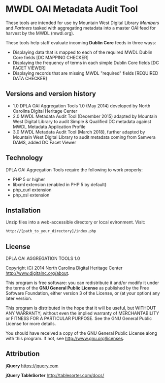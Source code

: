 MWDL OAI Metadata Audit Tool
==========================

These tools are intended for use by Mountain West Digital Library _Members_ and _Partners_ tasked with aggregating metadata into a master OAI feed for harvest by the MWDL (mwdl.org).

These tools help staff evaluate incoming **Dublin Core** feeds in three ways:
  - Displaying data that is mapped to each of the required MWDL Dublin Core fields [DC MAPPING CHECKER]
  - Displaying the frequency of terms in each simple Dublin Core fields [DC FACET VIEWER]
  - Displaying records that are missing MWDL "required" fields [REQUIRED DATA CHECKER]

Versions and version history
-------
 - 1.0 DPLA OAI Aggregation Tools 1.0 (May 2014) developed by North Carolina Digital Heritage Center
 - 2.0 MWDL Metadata Audit Tool (December 2015) adapted by Mountain West Digital Library to audit Simple & Qualified DC metadata against MWDL Metadata Application Profile 
 - 3.0 MWDL Metadata Audit Tool (March 2018), further adapted by Mountain West Digital Library to audit metadata coming from Samvera DAMS, added DC Facet Viewer

Technology
----------

DPLA OAI Aggregation Tools require the following to work properly:
  - PHP 5 or higher
  - libxml extension (enabled in PHP 5 by default)
  - php_curl extension
  - php_xsl extension

Installation
------------

Unzip files into a web-accessible directory or local evironment. Visit:

```sh
http://[path_to_your_directory]/index.php
```

License
-------

DPLA OAI AGGREGATION TOOLS 1.0

Copyright (C) 2014 North Carolina Digital Heritage Center <http://www.digitalnc.org/about>.

This program is free software: you can redistribute it and/or modify
it under the terms of the **GNU General Public License** as published by
the Free Software Foundation, either version 3 of the License, or
(at your option) any later version.

This program is distributed in the hope that it will be useful,
but WITHOUT ANY WARRANTY; without even the implied warranty of
MERCHANTABILITY or FITNESS FOR A PARTICULAR PURPOSE.  See the
GNU General Public License for more details.

You should have received a copy of the GNU General Public License
along with this program.  If not, see <http://www.gnu.org/licenses>.

Attribution
-----------

**jQuery** <https://jquery.com>

**jQuery TableSorter** <http://tablesorter.com/docs/>
